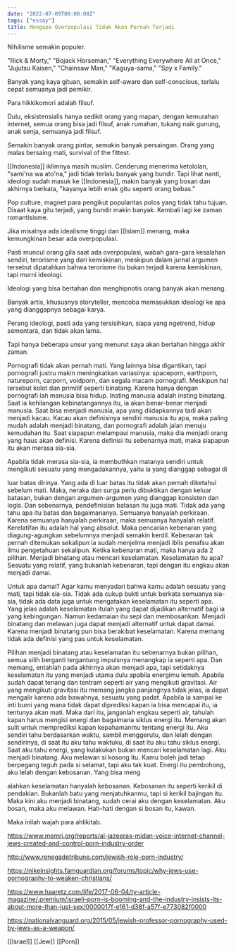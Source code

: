```yaml
---
date: "2022-07-09T00:00:00Z"
tags: ["essay"]
title: Mengapa Overpopulasi Tidak Akan Pernah Terjadi
---
```


Nihilisme semakin populer.

"Rick & Morty," "Bojack Horseman," "Everything Everywhere All at Once," "Jujutsu Kaisen," "Chainsaw Man," "Kaguya-sama," "Spy x Family."

Banyak yang kaya gituan, semakin self-aware dan self-conscious, terlalu cepat semuanya jadi pemikir.

Para hikkikomori adalah filsuf.

Dulu, eksistensialis hanya sedikit orang yang mapan, dengan kemurahan internet, semua orang bisa jadi filsuf, anak rumahan, tukang naik gunung, anak senja, semuanya jadi filsuf.

Semakin banyak orang pintar, semakin banyak persaingan. Orang yang malas bersaing mati, survival of the fittest.

[[Indonesia]] iklimnya masih muslim. Cenderung menerima ketololan, "sami'na wa ato'na," jadi tidak terlalu banyak yang bundir. Tapi lihat nanti, ideologi sudah masuk ke [[Indonesia]], makin banyak yang bosan dan akhirnya berkata, "kayanya lebih enak gitu seperti orang bebas."

Pop culture, magnet para pengikut popularitas polos yang tidak tahu tujuan. Disaat kaya gitu terjadi, yang bundir makin banyak. Kembali lagi ke zaman romantisisme.

Jika misalnya ada idealisme tinggi dan [[Islam]] menang, maka kemungkinan besar ada overpopulasi.

Pasti muncul orang gila saat ada overpopulasi, wabah gara-gara kesalahan sendiri, terorisme yang dari kemiskinan, meskipun dalam jurnal argumen tersebut dipatahkan bahwa terorisme itu bukan terjadi karena kemiskinan, tapi murni ideologi.

Ideologi yang bisa bertahan dan menghipnotis orang banyak akan menang.

Banyak artis, khususnya storyteller, mencoba memasukkan ideologi ke apa yang dianggapnya sebagai karya.

Perang ideologi, pasti ada yang tersisihkan, siapa yang ngetrend, hidup sementara, dan tidak akan lama.

Tapi hanya beberapa unsur yang menurut saya akan bertahan hingga akhir zaman.

Pornografi tidak akan pernah mati. Yang lainnya bisa digantikan, tapi pornografi justru makin meningkatkan variasinya: spaceporn, earthporn, natureporn, carporn, voidporn, dan segala macam pornografi. Meskipun hal tersebut kolot dan primitif seperti binatang. Karena hanya dengan pornografi lah manusia bisa hidup. Insting manusia adalah insting binatang. Saat ia kehilangan kebinatangannya itu, ia akan benar-benar menjadi manusia. Saat bisa menjadi manusia, apa yang diidapkannya tadi akan menjadi kacau. Kacau akan definisinya sendiri manusia itu apa, maka paling mudah adalah menjadi binatang, dan pornografi adalah jalan menuju kemudahan itu. Saat siapapun melampaui manusia, maka dia menjadi orang yang haus akan definisi. Karena definisi itu sebenarnya mati, maka siapapun itu akan merasa sia-sia.

Apabila tidak merasa sia-sia, ia membuthkan matanya sendiri untuk mengikuti sesuatu yang mengadakannya, yaitu ia yang dianggap sebagai di

 luar batas dirinya. Yang ada di luar batas itu tidak akan pernah diketahui sebelum mati. Maka, neraka dan surga perlu dibuktikan dengan keluar batasan, bukan dengan argumen-argumen yang dianggap konsisten dan logis. Dan sebenarnya, pendefinisian batasan itu juga mati. Tidak ada yang tahu apa itu batas dan bagaimananya. Semuanya hanyalah perkiraan. Karena semuanya hanyalah perkiraan, maka semuanya hanyalah relatif. Kerelatifan itu adalah hal yang absolut. Maka pencarian kebenaran yang diagung-agungkan sebelumnya menjadi semakin kerdil. Kebenaran tak pernah ditemukan sekalipun ia sudah menjelma menjadi iblis penafsu akan ilmu pengetahuan sekalipun. Ketika kebenaran mati, maka hanya ada 2 pilihan. Menjadi binatang atau mencari keselamatan. Keselamatan itu apa? Sesuatu yang relatif, yang bukanlah kebenaran, tapi dengan itu engkau akan menjadi damai.

Untuk apa damai? Agar kamu menyadari bahwa kamu adalah sesuatu yang mati, tapi tidak sia-sia. Tidak ada cukup bukti untuk berkata semuanya sia-sia, tidak ada data juga untuk mengatakan keselamatan itu seperti apa. Yang jelas adalah keselamatan itulah yang dapat dijadikan alternatif bagi ia yang kebingungan. Namun kedamaian itu sepi dan membosankan. Menjadi binatang dan melawan juga dapat menjadi alternatif untuk dapat damai. Karena menjadi binatang pun bisa berakibat keselamatan. Karena memang tidak ada definisi yang pas untuk keselamatan.

Pilihan menjadi binatang atau keselamatan itu sebenarnya bukan pilihan, semua silih berganti tergantung impulsnya menangkap ia seperti apa. Dan memang, entahlah pada akhirnya akan menjadi apa, tapi setidaknya keselamatan itu yang menjadi utama dulu apabila energimu lemah. Apabila sudah dapat tenang dan tentram seperti air yang mengikuti gravitasi. Air yang mengikuti gravitasi itu memang jangka panjangnya tidak jelas, ia dapat mengalir karena ada bawahnya, sesuatu yang padat. Apabila ia sampai ke inti bumi yang mana tidak dapat diprediksi kapan ia bisa mencapai itu, ia tentunya akan mati. Maka dari itu, janganlah engkau seperti air, tahulah kapan harus mengisi energi dan bagaimana siklus energi itu. Memang akan sulit untuk memprediksi kapan kepahamanmu tentang energi itu. Aku sendiri tahu berdasarkan waktu, sambil menggerutu, dan lelah dengan sendirinya, di saat itu aku tahu waktuku, di saat itu aku tahu siklus energi. Saat aku tahu energi, yang kulakukan bukan mencari keselamatan lagi. Aku menjadi binatang. Aku melawan si kosong itu. Kamu boleh jadi tetap berpegang teguh pada si selamat, tapi aku tak kuat. Energi itu pembohong, aku lelah dengan kebosanan. Yang bisa meng

alahkan keselamatan hanyalah kebosanan. Kebosanan itu seperti kerikil di pendakian. Bukanlah batu yang menjatuhkanmu, tapi si kerikil bajingan itu. Maka kini aku menjadi binatang, sudah cerai aku dengan keselamatan. Aku bosan, maka aku melawan. Hati-hati dengan si bosan itu, kawan.

Maka inilah wajah para ahlikitab.

https://www.memri.org/reports/al-jazeeras-midan-voice-internet-channel-jews-created-and-control-porn-industry-order

http://www.renegadetribune.com/jewish-role-porn-industry/

https://nikeinsights.famguardian.org/forums/topic/why-jews-use-pornography-to-weaken-christians/

https://www.haaretz.com/life/2017-06-04/ty-article-magazine/.premium/israeli-porn-is-booming-and-the-industry-insists-its-about-more-than-just-sex/0000017f-e161-d38f-a57f-e773082f0000

https://nationalvanguard.org/2015/05/jewish-professor-pornography-used-by-jews-as-a-weapon/


[[Israel]]
[[Jew]]
[[Porn]]